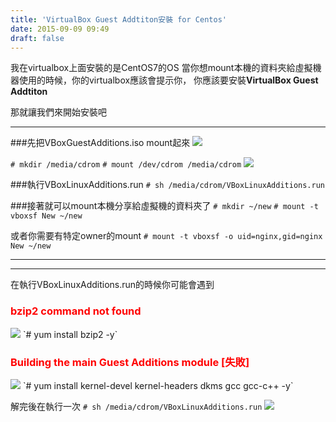 ```yaml
---
title: 'VirtualBox Guest Addtiton安裝 for Centos'
date: 2015-09-09 09:49
draft: false
---
```

我在virtualbox上面安裝的是CentOS7的OS
當你想mount本機的資料夾給虛擬機器使用的時候，你的virtualbox應該會提示你，
你應該要安裝**VirtualBox Guest Addtiton**

那就讓我們來開始安裝吧

***
###先把VBoxGuestAdditions.iso mount起來
<img src="//imagehosting.rickyfun.net/201509/A04-01.png">

`# mkdir /media/cdrom`
`# mount /dev/cdrom /media/cdrom`
<img src="//imagehosting.rickyfun.net/201509/A04-02.png">

###執行VBoxLinuxAdditions.run
`# sh /media/cdrom/VBoxLinuxAdditions.run`

###接著就可以mount本機分享給虛擬機的資料夾了
`# mkdir ~/new`
`# mount -t vboxsf New ~/new`

或者你需要有特定owner的mount
`# mount -t vboxsf -o uid=nginx,gid=nginx New ~/new`


***
***

在執行VBoxLinuxAdditions.run的時候你可能會遇到
### <b style="color:red">bzip2 command not found</b>
<img src="//imagehosting.rickyfun.net/201509/A04-03.png">
`# yum install bzip2 -y`

### <b style="color:red">Building the main Guest Additions module [失敗]</b>
<img src="//imagehosting.rickyfun.net/201509/A04-04.png">
`# yum install kernel-devel kernel-headers dkms gcc gcc-c++ -y`

解完後在執行一次
`# sh /media/cdrom/VBoxLinuxAdditions.run`
<img src="//imagehosting.rickyfun.net/201509/A04-05.png">
